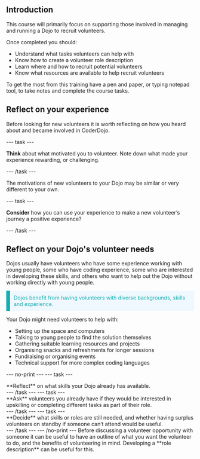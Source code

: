 ## Introduction

This course will primarily focus on supporting those involved in managing and running a Dojo to recruit volunteers.

Once completed you should:
- Understand what tasks volunteers can help with
- Know how to create a volunteer role description
- Learn where and how to recruit potential volunteers
- Know what resources are available to help recruit volunteers

To get the most from this training have a pen and paper, or typing notepad tool, to take notes and complete the course tasks.

## Reflect on your experience
Before looking for new volunteers it is worth reflecting on how you heard about and became involved in CoderDojo. 

--- task ---

**Think** about what motivated you to volunteer. Note down what made your experience rewarding, or challenging. 

--- /task ---

The motivations of new volunteers to your Dojo may be similar or very different to your own. 

--- task ---

**Consider** how you can use your experience to make a new volunteer’s journey a positive experience?

--- /task ---

## Reflect on your Dojo's volunteer needs

 

Dojos usually have volunteers who have some experience working with young people, some who have coding experience, some who are interested in developing these skills, and others who want to help out the Dojo without working directly with young people.

<p style="border-left: solid; border-width:10px; border-color: #0faeb0; background-color: aliceblue; padding: 10px;">
<span style="color: #0faeb0">Dojos benefit from having volunteers with diverse backgrounds, skills and experience.
</p>

Your Dojo might need volunteers to help with:
+ Setting up the space and computers
+ Talking to young people to find the solution themselves
+ Gathering suitable learning resources and projects
+ Organising snacks and refreshments for longer sessions
+ Fundraising or organising events
+ Technical support for more complex coding languages 

--- no-print ---
--- task ---
<div style="display: flex; flex-wrap: wrap">
<div style="flex-basis: 175px; flex-grow: 1">  
**Reflect** on what skills your Dojo already has available.
</div>
</div>
--- /task ---
--- task ---
<div style="display: flex; flex-wrap: wrap">
<div style="flex-basis: 175px; flex-grow: 1">  
**Ask** volunteers you already have if they would be interested in upskilling or completing different tasks as part of their role.
</div>
</div>
--- /task ---
--- task ---
<div style="display: flex; flex-wrap: wrap">
<div style="flex-basis: 175px; flex-grow: 1">  
**Decide** what skills or roles are still needed, and whether having surplus volunteers on standby if someone can’t attend would be useful.
</div>
</div>
--- /task ---
--- /no-print ---
Before discussing a volunteer opportunity with someone it can be useful to have an outline of what you want the volunteer to do, and the benefits of volunteering in mind. Developing a **role description** can be useful for this.
